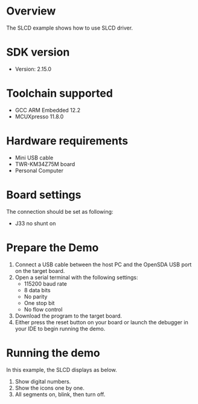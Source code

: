 Overview
========

The SLCD example shows how to use SLCD driver.

SDK version
===========
- Version: 2.15.0

Toolchain supported
===================
- GCC ARM Embedded  12.2
- MCUXpresso  11.8.0

Hardware requirements
=====================
- Mini USB cable
- TWR-KM34Z75M board
- Personal Computer

Board settings
==============
The connection should be set as following:
- J33 no shunt on

Prepare the Demo
================
1.  Connect a USB cable between the host PC and the OpenSDA USB port on the target board.
2.  Open a serial terminal with the following settings:
    - 115200 baud rate
    - 8 data bits
    - No parity
    - One stop bit
    - No flow control
3.  Download the program to the target board.
4.  Either press the reset button on your board or launch the debugger in your IDE to begin running the demo.

Running the demo
================

In this example, the SLCD displays as below.
1. Show digital numbers.
2. Show the icons one by one.
3. All segments on, blink, then turn off.
